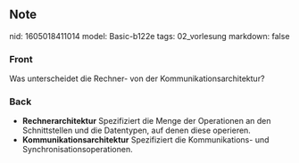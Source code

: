 ## Note
nid: 1605018411014
model: Basic-b122e
tags: 02_vorlesung
markdown: false

### Front
<div>
  <span><span>Was unterscheidet die Rechner- von der
  Kommunikationsarchitektur?</span></span>
</div>

### Back
<p><span>

<ul>
<li><strong>Rechnerarchitektur</strong> Spezifiziert die Menge der Operationen an den Schnittstellen und die Datentypen, auf denen diese operieren.</li>
<li><strong>Kommunikationsarchitektur</strong> Spezifiziert die Kommunikations- und Synchronisationsoperationen.</li>
</ul>


</span></p>
